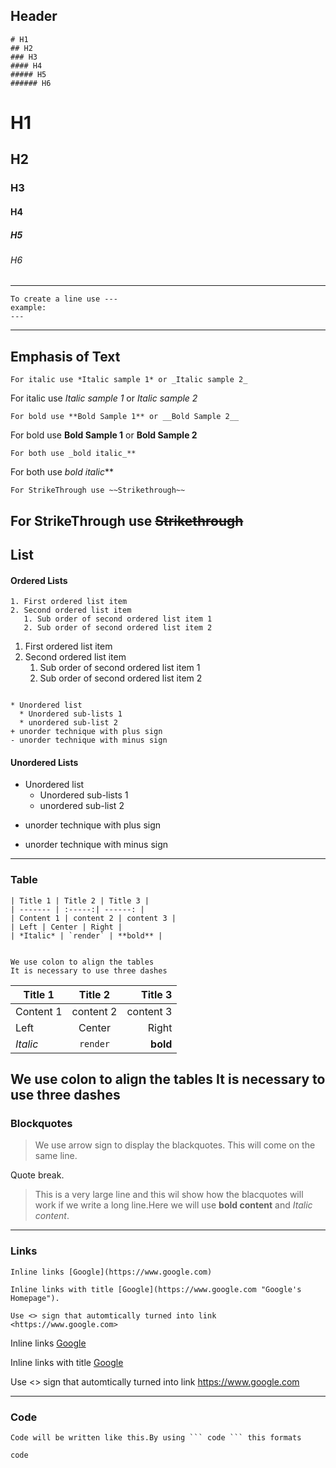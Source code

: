 ## Header
```
# H1
## H2
### H3
#### H4
##### H5
###### H6
```

# H1
## H2
### H3
#### H4
##### H5
###### H6
---
```
To create a line use ---
example:
---
```
---

## Emphasis of Text

```
For italic use *Italic sample 1* or _Italic sample 2_
```

For italic use *Italic sample 1* or _Italic sample 2_

```
For bold use **Bold Sample 1** or __Bold Sample 2__
```
For bold use **Bold Sample 1** or __Bold Sample 2__
```
For both use _bold italic_**
```
For both use _bold italic_**

```
For StrikeThrough use ~~Strikethrough~~
```
For StrikeThrough use ~~Strikethrough~~
---

## List
#### Ordered Lists
```
1. First ordered list item
2. Second ordered list item
   1. Sub order of second ordered list item 1
   2. Sub order of second ordered list item 2
```

1. First ordered list item
2. Second ordered list item
   1. Sub order of second ordered list item 1
   2. Sub order of second ordered list item 2
```

* Unordered list 
  * Unordered sub-lists 1
  * unordered sub-list 2
+ unorder technique with plus sign
- unorder technique with minus sign
```

#### Unordered Lists
* Unordered list 
  * Unordered sub-lists 1
  * unordered sub-list 2
+ unorder technique with plus sign
- unorder technique with minus sign
---

### Table

```
| Title 1 | Title 2 | Title 3 |
| ------- | :-----:| ------: |
| Content 1 | content 2 | content 3 |
| Left | Center | Right |
| *Italic* | `render` | **bold** |


We use colon to align the tables
It is necessary to use three dashes
```

| Title 1 | Title 2 | Title 3 |
| ------- | :-----:| ------: |
| Content 1 | content 2 | content 3 |
| Left | Center | Right |
| *Italic* | `render` | **bold** |


We use colon to align the tables
It is necessary to use three dashes
---

### Blockquotes
> We use arrow sign to display the blackquotes.
> This will come on the same line.

Quote break.

> This is a very large line and this wil show how the blacquotes will work if we write  a long line.Here we will use **bold content** and *Italic content*.

---

### Links
```
Inline links [Google](https://www.google.com)

Inline links with title [Google](https://www.google.com "Google's Homepage").

Use <> sign that automtically turned into link <https://www.google.com>
```

Inline links [Google](https://www.google.com)

Inline links with title [Google](https://www.google.com "Google's Homepage")

Use <> sign that automtically turned into link <https://www.google.com>

---

### Code

```
Code will be written like this.By using ``` code ``` this formats
```
```
code
```
